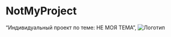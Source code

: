 # NotMyProject
 “Индивидуальный проект по теме: НЕ МОЯ ТЕМА”,
 ![Логотип](https://octodex.github.com/images/orderedlistocat.png "Логотип GitHub") 
